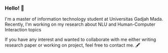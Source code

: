 ### Hello! 👋

I'm a master of information technology student at Universitas Gadjah Mada. Recently, I'm working on my research about NLU and Human-Computer Interaction topics

If you have any interest and wanted to collaborate with me either writing research paper or working on project, feel free to contact me. 🖋️ 


